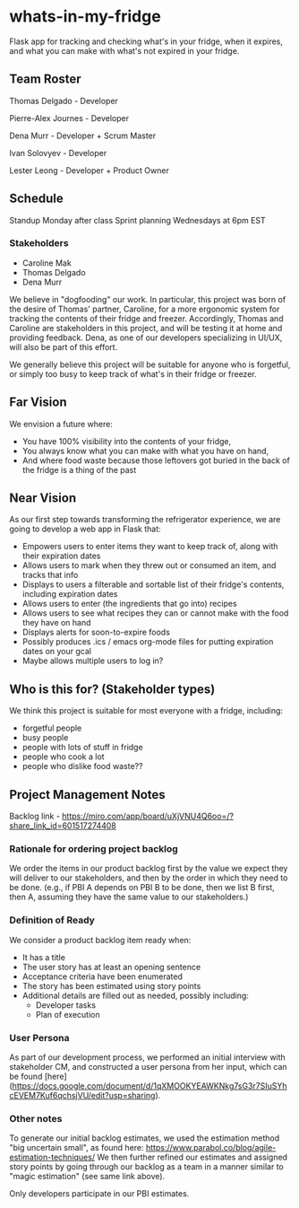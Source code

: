 # whats-in-my-fridge
Flask app for tracking and checking what's in your fridge, when it expires, and what you can make with what's not expired in your fridge.

## Team Roster
Thomas Delgado - Developer 

Pierre-Alex Journes - Developer

Dena Murr - Developer + Scrum Master

Ivan Solovyev - Developer

Lester Leong - Developer + Product Owner

## Schedule
Standup Monday after class
Sprint planning Wednesdays at 6pm EST

### Stakeholders
* Caroline Mak
* Thomas Delgado
* Dena Murr

We believe in "dogfooding" our work. In particular, this project was born of the desire of Thomas' partner, Caroline, for a more ergonomic system for tracking the contents of their fridge and freezer. Accordingly, Thomas and Caroline are stakeholders in this project, and will be testing it at home and providing feedback. Dena, as one of our developers specializing in UI/UX, will also be part of this effort. 

We generally believe this project will be suitable for anyone who is forgetful, or simply too busy to keep track of what's in their fridge or freezer.


## Far Vision
We envision a future where:
* You have 100% visibility into the contents of your fridge,
* You always know what you can make with what you have on hand,
* And where food waste because those leftovers got buried in the back of the fridge is a thing of the past

## Near Vision
As our first step towards transforming the refrigerator experience, we are going to develop a web app in Flask that:
* Empowers users to enter items they want to keep track of, along with their expiration dates
* Allows users to mark when they threw out or consumed an item, and tracks that info
* Displays to users a filterable and sortable list of their fridge's contents, including expiration dates
* Allows users to enter (the ingredients that go into) recipes
* Allows users to see what recipes they can or cannot make with the food they have on hand
* Displays alerts for soon-to-expire foods
* Possibly produces .ics / emacs org-mode files for putting expiration dates on your gcal
* Maybe allows multiple users to log in?

## Who is this for? (Stakeholder types)
We think this project is suitable for most everyone with a fridge, including:
* forgetful people
* busy people
* people with lots of stuff in fridge
* people who cook a lot
* people who dislike food waste??

## Project Management Notes

Backlog link - <https://miro.com/app/board/uXjVNU4Q6oo=/?share_link_id=601517274408>

### Rationale for ordering project backlog
We order the items in our product backlog first by the value we expect they will deliver to our stakeholders, and then by the order in which they need to be done. (e.g., if PBI A depends on PBI B to be done, then we list B first, then A, assuming they have the same value to our stakeholders.) 

### Definition of Ready
We consider a product backlog item ready when:
* It has a title
* The user story has at least an opening sentence
* Acceptance criteria have been enumerated
* The story has been estimated using story points
* Additional details are filled out as needed, possibly including:
    * Developer tasks
    * Plan of execution
 
### User Persona
As part of our development process, we performed an initial interview with stakeholder CM, and constructed a user persona from her input, which can be found [here]
(https://docs.google.com/document/d/1qXMOOKYEAWKNkg7sG3r7SIuSYhcEVEM7Kuf6qchsjVU/edit?usp=sharing).
 
### Other notes
To generate our initial backlog estimates, we used the estimation method "big uncertain small", as found here: 
<https://www.parabol.co/blog/agile-estimation-techniques/>
We then further refined our estimates and assigned story points by going through our backlog as a team in a manner similar to "magic estimation" (see same link above).

Only developers participate in our PBI estimates.
